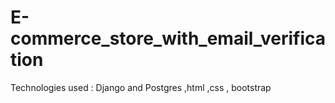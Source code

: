 # E-commerce_store_with_email_verification

Technologies used : Django and Postgres ,html ,css , bootstrap
